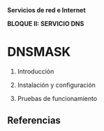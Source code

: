 **Servicios de red e Internet**

**BLOQUE II: SERVICIO DNS**

# DNSMASK

1. Introducción

2. Instalación y configuración

3. Pruebas de funcionamiento

## Referencias


